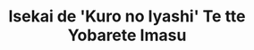 --- 
title: "Isekai de 'Kuro no Iyashi' Te tte Yobarete Imasu"
publishdate: "2019-1-21T16:48:46+02:00"
src: "https://365manga.net/manga/isekai-de-kuro-no-iyashi-te-tte-yobarete-imasu"
image: "https://data.365manga.net/images/thumbnails/32437-isekai-de-kuro-no-iyashi-te-tte-yobarete-imasu.jpg"
description: " From MangaHelpers: One day, 22-year-old Kanzaki Misuzu is suddenly transported to a strange world. Based on the pop-up screens she can access, it seems she's entered some kind of RPG as a magic user! Luckily, she can use the gaming skills she acquired as an otaku to make her way in this new world. But before she knows it, people…"
---